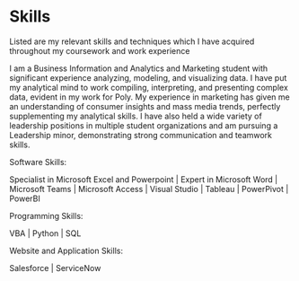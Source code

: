 # Skills
Listed are my relevant skills and techniques which I have acquired throughout my coursework and work experience


I am a Business Information and Analytics and Marketing student with significant experience analyzing, modeling,
and visualizing data. I have put my analytical mind to work compiling, interpreting, and presenting complex data,
evident in my work for Poly. My experience in marketing has given me an understanding of consumer insights
and mass media trends, perfectly supplementing my analytical skills. I have also held a wide variety of leadership
positions in multiple student organizations and am pursuing a Leadership minor, demonstrating strong
communication and teamwork skills.

Software Skills:

Specialist in Microsoft Excel and Powerpoint | Expert in Microsoft Word | Microsoft Teams | Microsoft Access | Visual Studio | Tableau | PowerPivot | PowerBI 

Programming Skills:

VBA | Python | SQL

Website and Application Skills:

Salesforce | ServiceNow
